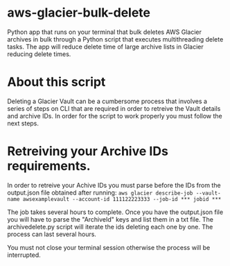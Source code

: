 # aws-glacier-bulk-delete
Python app that runs on your terminal that bulk deletes AWS Glacier archives in bulk through a Python script that executes multithreading delete tasks. The app will reduce delete time of large archive lists in Glacier reducing delete times.

# About this script
Deleting a Glacier Vault can be a cumbersome process that involves a series of steps on CLI that are required in order to retreive the Vault details and archive IDs. In order for the script to work properly you must follow the next steps.

# Retreiving your Archive IDs requirements.

In order to retreive your Achive IDs you must parse before the IDs from the output.json file obtained after running: 
```aws glacier describe-job --vault-name awsexamplevault --account-id 111122223333 --job-id *** jobid ***```

The job takes several hours to complete. Once you have the output.json file you will have to parse the "ArchiveId" keys and list them in a txt file. The archivedelete.py script will iterate the ids deleting each one by one. The process can last several hours.

You must not close your terminal session otherwise the process will be interrupted.

